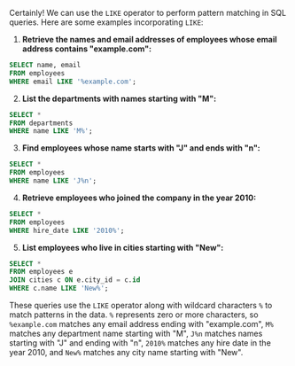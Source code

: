 Certainly! We can use the `LIKE` operator to perform pattern matching in SQL queries. Here are some examples incorporating `LIKE`:

1. **Retrieve the names and email addresses of employees whose email address contains "example.com":**
```sql
SELECT name, email
FROM employees
WHERE email LIKE '%example.com';
```

2. **List the departments with names starting with "M":**
```sql
SELECT *
FROM departments
WHERE name LIKE 'M%';
```

3. **Find employees whose name starts with "J" and ends with "n":**
```sql
SELECT *
FROM employees
WHERE name LIKE 'J%n';
```

4. **Retrieve employees who joined the company in the year 2010:**
```sql
SELECT *
FROM employees
WHERE hire_date LIKE '2010%';
```

5. **List employees who live in cities starting with "New":**
```sql
SELECT *
FROM employees e
JOIN cities c ON e.city_id = c.id
WHERE c.name LIKE 'New%';
```

These queries use the `LIKE` operator along with wildcard characters `%` to match patterns in the data. `%` represents zero or more characters, so `%example.com` matches any email address ending with "example.com", `M%` matches any department name starting with "M", `J%n` matches names starting with "J" and ending with "n", `2010%` matches any hire date in the year 2010, and `New%` matches any city name starting with "New".
